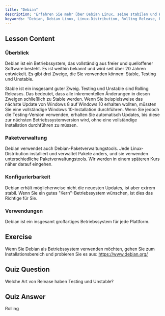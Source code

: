 ```yaml
---
title: "Debian"
description: "Erfahren Sie mehr über Debian Linux, seine stabilen und Rolling Releases und die Paketverwaltung. Entdecken Sie, warum Debian ein großartiges Kernbetriebssystem für Anfänger und fortgeschrittene Benutzer ist."
keywords: "Debian, Debian Linux, Linux-Distribution, Rolling Release, Paketverwaltung, Linux-Tutorial, Linux für Anfänger, Linux-Leitfaden"
---
```


## Lesson Content

### Überblick

Debian ist ein Betriebssystem, das vollständig aus freier und quelloffener Software besteht. Es ist weithin bekannt und wird seit über 20 Jahren entwickelt. Es gibt drei Zweige, die Sie verwenden können: Stable, Testing und Unstable.

Stable ist ein insgesamt guter Zweig. Testing und Unstable sind Rolling Releases. Das bedeutet, dass alle inkrementellen Änderungen in diesen Zweigen schließlich zu Stable werden. Wenn Sie beispielsweise das nächste Update von Windows 8 auf Windows 10 erhalten wollten, müssten Sie eine vollständige Windows 10-Installation durchführen. Wenn Sie jedoch die Testing-Version verwenden, erhalten Sie automatisch Updates, bis diese zur nächsten Betriebssystemversion wird, ohne eine vollständige Installation durchführen zu müssen.

### Paketverwaltung

Debian verwendet auch Debian-Paketverwaltungstools. Jede Linux-Distribution installiert und verwaltet Pakete anders, und sie verwenden unterschiedliche Paketverwaltungstools. Wir werden in einem späteren Kurs näher darauf eingehen.

### Konfigurierbarkeit

Debian erhält möglicherweise nicht die neuesten Updates, ist aber extrem stabil. Wenn Sie ein gutes "Kern"-Betriebssystem wünschen, ist dies das Richtige für Sie.

### Verwendungen

Debian ist ein insgesamt großartiges Betriebssystem für jede Plattform.

## Exercise

Wenn Sie Debian als Betriebssystem verwenden möchten, gehen Sie zum Installationsbereich und probieren Sie es aus: <https://www.debian.org/>

## Quiz Question

Welche Art von Release haben Testing und Unstable?

## Quiz Answer

Rolling
